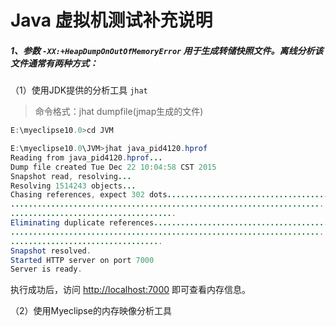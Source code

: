# Java 虚拟机测试补充说明

##### 1、参数 `-XX:+HeapDumpOnOutOfMemoryError` 用于生成转储快照文件。离线分析该文件通常有两种方式：
（1）使用JDK提供的分析工具 `jhat`
> 命令格式：jhat dumpfile(jmap生成的文件)

```Java
E:\myeclipse10.0>cd JVM

E:\myeclipse10.0\JVM>jhat java_pid4120.hprof
Reading from java_pid4120.hprof...
Dump file created Tue Dec 22 10:04:58 CST 2015
Snapshot read, resolving...
Resolving 1514243 objects...
Chasing references, expect 302 dots....................................
.......................................................................
.....................................
Eliminating duplicate references.......................................
.......................................................................
..................................
Snapshot resolved.
Started HTTP server on port 7000
Server is ready.
```

执行成功后，访问 [http://localhost:7000](http://localhost:7000) 即可查看内存信息。

（2）使用Myeclipse的内存映像分析工具

